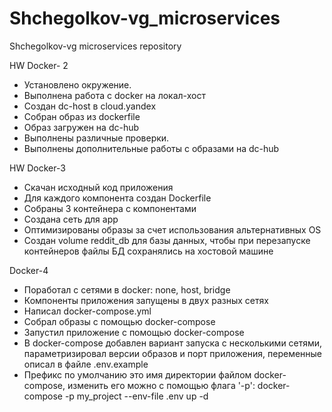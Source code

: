 # Shchegolkov-vg_microservices
Shchegolkov-vg microservices repository


HW Docker- 2

* Установлено окружение.
* Выполнена работа с docker на локал-хост
* Создан dc-host в cloud.yandex
* Собран образ из dockerfile
* Образ загружен на dc-hub
* Выполнены различные проверки.
* Выполнены дополнительные работы с образами на dc-hub

HW Docker-3

  * Скачан исходный код приложения
  * Для каждого компонента создан Dockerfile
  * Собраны 3 контейнера с компонентами
  * Создана сеть для app
  * Оптимизированы образы за счет использования альтернативных OS
  * Создан volume reddit_db для базы данных, чтобы при перезапуске контейнеров файлы БД сохранялись на хостовой машине



Docker-4

  * Поработал с сетями в docker: none, host, bridge
  * Компоненты приложения запущены в двух разных сетях
  * Написал docker-compose.yml
  * Собрал образы с помощью docker-compose
  * Запустил приложение с помощью docker-compose
  * В docker-compose добавлен вариант запуска с несколькими сетями, параметризировал версии образов и порт приложения, переменные описал в файле .env.example
  * Префикс по умолчанию это имя директории файлом docker-compose, изменить его можно с помощью флага '-p':
docker-compose -p my_project --env-file .env up -d
